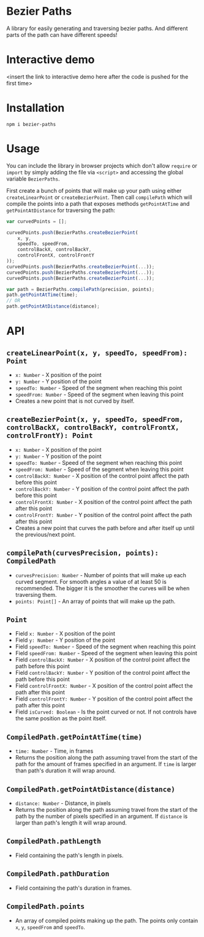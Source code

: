 # Bezier Paths

A library for easily generating and traversing bezier paths. And different parts of the path can have different speeds!

# Interactive demo

\<insert the link to interactive demo here after the code is pushed for the first time>

# Installation

`npm i bezier-paths`

# Usage

You can include the library in browser projects which don't allow `require` or `import` by simply adding the file
via `<script>` and accessing the global variable `BezierPaths`.

First create a bunch of points that will make up your path using either `createLinearPoint` or `createBezierPoint`. 
Then call `compilePath` which will compile the points into a path that exposes methods `getPointAtTime` and
`getPointAtDistance` for traversing the path:

```js
var curvedPoints = [];

curvedPoints.push(BezierPaths.createBezierPoint(
	x, y,
	speedTo, speedFrom,
	controlBackX, controlBackY,
	controlFrontX, controlFrontY
));
curvedPoints.push(BezierPaths.createBezierPoint(...));
curvedPoints.push(BezierPaths.createBezierPoint(...));
curvedPoints.push(BezierPaths.createBezierPoint(...));

var path = BezierPaths.compilePath(precision, points);
path.getPointAtTime(time);
// OR
path.getPointAtDistance(distance);
```

# API

## `createLinearPoint(x, y, speedTo, speedFrom): Point`
 * `x: Number` - X position of the point
 * `y: Number` - Y position of the point
 * `speedTo: Number` - Speed of the segment when reaching this point
 * `speedFrom: Number` - Speed of the segment when leaving this point
 * Creates a new point that is not curved by itself.

## `createBezierPoint(x, y, speedTo, speedFrom, controlBackX, controlBackY, controlFrontX, controlFrontY): Point`
 * `x: Number` - X position of the point
 * `y: Number` - Y position of the point
 * `speedTo: Number` - Speed of the segment when reaching this point
 * `speedFrom: Number` - Speed of the segment when leaving this point
 * `controlBackX: Number` - X position of the control point affect the path before this point
 * `controlBackY: Number` - Y position of the control point affect the path before this point
 * `controlFrontX: Number` - X position of the control point affect the path after this point
 * `controlFrontY: Number` - Y position of the control point affect the path after this point
 * Creates a new point that curves the path before and after itself up until the previous/next point.

## `compilePath(curvesPrecision, points): CompiledPath`
 * `curvesPrecision: Number` - Number of points that will make up each curved segment. For smooth angles a value of at least 50 is recommended. The bigger it is the smoother the curves will be when traversing them.
 * `points: Point[]` - An array of points that will make up the path.

## `Point`
 * Field `x: Number` - X position of the point
 * Field `y: Number` - Y position of the point
 * Field `speedTo: Number` - Speed of the segment when reaching this point
 * Field `speedFrom: Number` - Speed of the segment when leaving this point
 * Field `controlBackX: Number` - X position of the control point affect the path before this point
 * Field `controlBackY: Number` - Y position of the control point affect the path before this point
 * Field `controlFrontX: Number` - X position of the control point affect the path after this point
 * Field `controlFrontY: Number` - Y position of the control point affect the path after this point
 * Field `isCurved: Boolean` - Is the point curved or not. If not controls have the same position as the point itself.
	

## `CompiledPath.getPointAtTime(time)`
 * `time: Number` - Time, in frames
 * Returns the position along the path assuming travel from the start of the path for the amount of frames specified in an argument. If `time` is larger than path's duration it will wrap around.
 
## `CompiledPath.getPointAtDistance(distance)`
 * `distance: Number` - Distance, in pixels
 * Returns the position along the path assuming travel from the start of the path by the number of pixels specified in an argument. If `distance` is larger than path's length it will wrap around.
## `CompiledPath.pathLength`
 * Field containing the path's length in pixels.
 
## `CompiledPath.pathDuration`
 * Field containing the path's duration in frames.
 
## `CompiledPath.points`
 * An array of compiled points making up the path. The points only contain `x`, `y`, `speedFrom` and `speedTo`.
